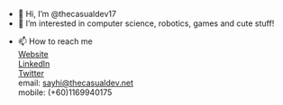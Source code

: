 - 👋 Hi, I’m @thecasualdev17
- 👀 I’m interested in computer science, robotics, games and cute stuff!  
<!---
- 🌱 I’m currently learning 
- 💞️ I’m looking to collaborate on ...
--->
- 📫 How to reach me  
     [Website](http://www.thecasualdev.net/)  
     [LinkedIn](https://www.linkedin.com/in/rondace)  
     [Twitter](https://twitter.com/the_casual_dev)  
     email:   sayhi@thecasualdev.net  
     mobile:  (+60)1169940175

<!---
thecasualdev17/thecasualdev17 is a ✨ special ✨ repository because its `README.md` (this file) appears on your GitHub profile.
You can click the Preview link to take a look at your changes.
--->
